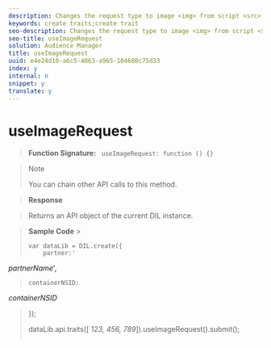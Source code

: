 ```yaml
---
description: Changes the request type to image <img> from script <src>.
keywords: create traits;create trait
seo-description: Changes the request type to image <img> from script <src>.
seo-title: useImageRequest
solution: Audience Manager
title: useImageRequest
uuid: e4e24d10-a6c5-4063-a965-104680c75d33
index: y
internal: n
snippet: y
translate: y
---
```


# useImageRequest


>**Function Signature:** ` useImageRequest: function () {}` 


>>[!NOTE]
>>
>>You can chain other API calls to this method.
>


>**Response** 

>Returns an API object of the current DIL instance. 

>**Sample Code** >
>```
>var dataLib = DIL.create({ 
>     partner:' 
<i>partnerName</i>', 
>     containerNSID:  
<i>containerNSID</i> 
>}); 
> 
>dataLib.api.traits([ 
<i>123, 456, 789</i>]).useImageRequest().submit();
>```

